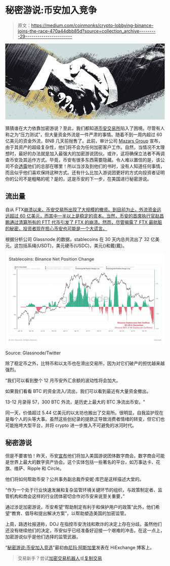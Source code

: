 # 秘密游说:币安加入竞争

> 原文：<https://medium.com/coinmonks/crypto-lobbying-binance-joins-the-race-470a44dbb85d?source=collection_archive---------29----------------------->

![](img/88503544afabe407f2288df7def79807.png)

猜猜谁在大力依靠加密游说？至此，我们都知道[币安交易所](https://blog.hi.exchange/binance-exchange-outflows/)陷入了困境。尽管有人称之为“压力测试”，但大量资金外流是一件严肃的事情。随着不到一周内超过 60 亿美元的资金外流，BNB 几天前抛售了。此前，审计公司 [Mazars Group](https://blog.hi.exchange/mazars-group-audit-firm/) 宣布，由于其资产的超级复杂性，他们将不会为任何加密客户工作。自然，当情况不太理想时，最好的办法就是加入最强大的加密游说团伙。或许，这将确保立法者不再调查币安及其运作方式。毕竟，币安有很多东西需要隐藏。令人难以置信的是，该公司不会[透露](https://www.reuters.com/technology/binances-books-are-black-box-filings-show-crypto-giant-tries-rally-confidence-2022-12-19/)他们的总部在哪里！所以当涉及到他们的书时，没有人知道任何事情，而且似乎他们喜欢保持这种方式。还有什么比加入游说团更好的方式向投资者证明你的公司不是粗略的呢？是的，这是币安的下一步，在美国进行秘密游说。

## **流出量**

自从 FTX[崩溃以来，币安交易所出现了大规模的撤资。到目前为止，外流资金远远超过 60 亿美元，而其中一半以上是稳定的资本。当然，币安的首席执行官赵昌鹏通过清算所有的 FTT 代币引发了 FTX 的崩溃。然而，尽管揭露了 FTX 最肮脏的秘密，投资者现在担心币安也可能是一个大谎言。](https://blog.hi.exchange/ftx-collapse/)

根据分析公司 Glassnode 的数据，stablecoins 在 30 天内总共流出了 32 亿美元。这包括系绳(USDT)，美元硬币(USDC)，美元()和戴(戴)。

![](img/78ad62da3325c9450c1707c3f6e638cb.png)

Source: Glassnode/Twitter

除了稳定币之外，比特币和以太币也在滑出交易所，因为对它们破产的担忧越来越强烈。

“我们可以看到整个 12 月币安外汇余额的波动性将会加大。

如果我们看看 BTC 的资金流入/流出，我们可以看到最近有大量资金撤出。

13-12 月录得 57，300 BTC 外流，是历史上最大的 BTC 净流出币安。"

同一天，价值超过 5.44 亿美元的以太坊也搬出了交易所。很明显，自我监护现在是每个人的头等大事。虽然这些创纪录的提款正导致消费者情绪的转变，但它们也可能拖垮大型平台，并将 crypto 进一步推入不可避免的冰河时代。

## **秘密游说**

但是不要害怕！昨天，币安[宣布](https://www.binance.com/en/blog/ecosystem/binance-joins-the-chamber-of-digital-commerce-to-support-building-a-regulatory-framework-for-crypto-3395504981619173492?ref=AZTKZ9XS&utm_source=BinanceTwitter&utm_medium=GlobalSocial&utm_campaign=GlobalSocial)他们将加入美国游说团体数字商会。数字商会可能是世界上最大的数字资产协会。这个实体包括一些著名的平台，如万事达卡、花旗、维萨、Ripple 和 Circle。

他们将如何帮助币安？公共事务副总裁乔安妮·库巴是这样描述大堂的。

“作为一个处于行业快速发展和复杂监管环境关键环节的组织，与政策制定者、监管机构和商会这样的行业团体密切合作对币安来说至关重要，”

通过涉足加密游说，币安希望“帮助制定有利于和保护用户的政策”此外，他们希望“教育、倡导和提出解决方案”，以帮助塑造美国的加密监管。

上周，路透社报道称，DOJ 在指控币安洗钱和欺诈的决定上存在分歧。虽然他们还没有继续他们的决定，币安似乎已经准备好迎接一个艰难的冲击。在这一点上，加密游说似乎是他们选择的监管武器。

“[秘密游说:币安加入竞选](https://blog.hi.exchange/crypto-lobbying-binance/)”最初由[尼玛·阿斯加里](https://blog.hi.exchange/author/nimaasgari/)发表在 HiExchange 博客上。

> 交易新手？尝试[加密交易机器人](/coinmonks/crypto-trading-bot-c2ffce8acb2a)或[复制交易](/coinmonks/top-10-crypto-copy-trading-platforms-for-beginners-d0c37c7d698c)
